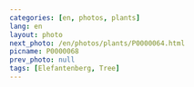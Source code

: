 ```yaml
---
categories: [en, photos, plants]
lang: en
layout: photo
next_photo: /en/photos/plants/P0000064.html
picname: P0000068
prev_photo: null
tags: [Elefantenberg, Tree]
---
```


